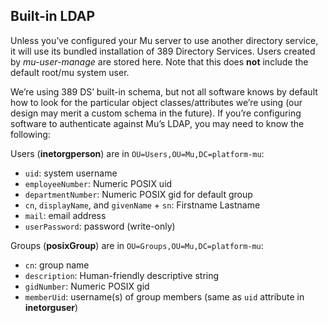Built-in LDAP
-------------

Unless you’ve configured your Mu server to use another directory service, it
will use its bundled installation of 389 Directory Services. Users created by
*mu-user-manage* are stored here. Note that this does **not** include the
default root/mu system user.

We’re using 389 DS’ built-in schema, but not all software knows by default how
to look for the particular object classes/attributes we’re using (our design
may merit a custom schema in the future). If you’re configuring software to
authenticate against Mu’s LDAP, you may need to know the following:

Users (**inetorgperson**) are in `OU=Users,OU=Mu,DC=platform-mu`:
- `uid`: system username
- `employeeNumber`: Numeric POSIX uid
- `departmentNumber`: Numeric POSIX gid for default group
- `cn`, `displayName`, and `givenName` + `sn`: Firstname Lastname
- `mail`: email address
- `userPassword`: password (write-only)

Groups (**posixGroup**) are in `OU=Groups,OU=Mu,DC=platform-mu`:
- `cn`: group name
- `description`: Human-friendly descriptive string
- `gidNumber`: Numeric POSIX gid
- `memberUid`: username(s) of group members (same as `uid` attribute in **inetorguser**)

